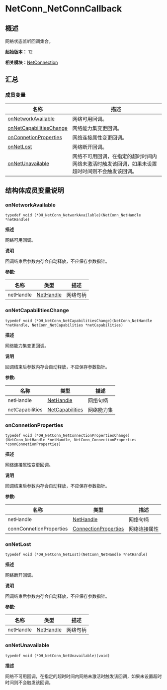 # NetConn_NetConnCallback

## 概述

网络状态监听回调集合。

**起始版本：** 12

**相关模块：**[NetConnection](_net_connection.md)


## 汇总

### 成员变量

| 名称 | 描述 |
| -------- | -------- |
| [onNetworkAvailable](#onnetworkavailable) | 网络可用回调。 |
| [onNetCapabilitiesChange](#onnetcapabilitieschange) | 网络能力集变更回调。 |
| [onConnetionProperties](#onconnetionproperties) | 网络连接属性变更回调。 |
| [onNetLost](#onnetlost) | 网络断开回调。 |
| [onNetUnavailable](#onnetunavailable) | 网络不可用回调，在指定的超时时间内网络未激活时触发该回调，如果未设置超时时间则不会触发该回调。 |


## 结构体成员变量说明


### onNetworkAvailable

```
typedef void (*OH_NetConn_NetworkAvailable)(NetConn_NetHandle *netHandle)
```

**描述**

网络可用回调。

**说明**

回调结束后参数内存会自动释放，不应保存参数指针。

**参数:**

| 名称 | 类型 | 描述 |
| -------- | -------- | -------- |
| netHandle |[NetHandle](js-apis-net-connection.md#NetHandle) | 网络句柄 |

### onNetCapabilitiesChange

```
typedef void (*OH_NetConn_NetCapabilitiesChange)(NetConn_NetHandle *netHandle, NetConn_NetCapabilities *netCapabilities)
```

**描述**

网络能力集变更回调。

**说明**

回调结束后参数内存会自动释放，不应保存参数指针。

**参数:**

| 名称 | 类型 | 描述 |
| -------- | -------- | -------- |
| netHandle | [NetHandle](js-apis-net-connection.md#NetHandle) | 网络句柄 |
| netCapabilities | [NetCapabilities](js-apis-net-connection.md#NetCapabilities)| 网络能力集 |

### onConnetionProperties

```
typedef void (*OH_NetConn_NetConnectionPropertiesChange)(NetConn_NetHandle *netHandle, NetConn_ConnectionProperties *connConnetionProperties)
```

**描述**

网络连接属性变更回调。

**说明**

回调结束后参数内存会自动释放，不应保存参数指针。

**参数:**

| 名称 | 类型 | 描述 |
| -------- | -------- | -------- |
| netHandle |[NetHandle](js-apis-net-connection.md#NetHandle) | 网络句柄 |
| connConnetionProperties | [ConnectionProperties](js-apis-net-connection.md#ConnectionProperties)| 网络连接属性 |

### onNetLost

```
typedef void (*OH_NetConn_NetLost)(NetConn_NetHandle *netHandle)
```

**描述**

网络断开回调。

**说明**

回调结束后参数内存会自动释放，不应保存参数指针。

**参数:**

| 名称 | 类型 | 描述 |
| -------- | -------- | -------- |
| netHandle |[NetHandle](js-apis-net-connection.md#NetHandle)| 网络句柄 |

### onNetUnavailable

```
typedef void (*OH_NetConn_NetUnavailable)(void)
```

**描述**

网络不可用回调，在指定的超时时间内网络未激活时触发该回调，如果未设置超时时间则不会触发该回调。
